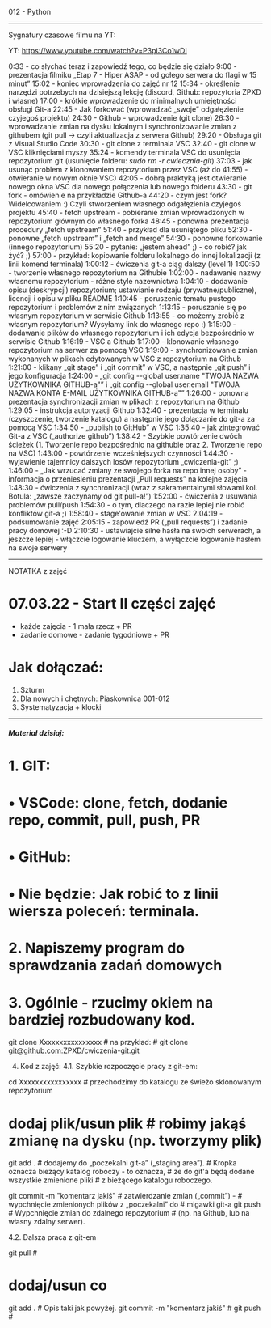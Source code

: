 012 - Python

--------------------------------------------------------------------------------

Sygnatury czasowe filmu na YT:

YT: https://www.youtube.com/watch?v=P3pi3Co1wDI


0:33 - co słychać teraz i zapowiedź tego, co będzie się działo
9:00 - prezentacja filmiku „Etap 7 - Hiper ASAP - od gołego serwera do flagi w 15 minut”
15:02 - koniec wprowadzenia do zajęć nr 12
15:34 - określenie narzędzi potrzebych na dzisiejszą lekcję (discord, Github: repozytoria ZPXD i własne)
17:00 - krótkie wprowadzenie do minimalnych umiejętności obsługi Git-a
22:45 - Jak forkować (wprowadzać „swoje” odgałęzienie czyjegoś projektu)
24:30 - Github - wprowadzenie (git clone)
26:30 - wprowadzanie zmian na dysku lokalnym i synchronizowanie zmian z githubem (git pull -> czyli aktualizacja z serwera Github)
29:20 - Obsługa git z Visual Studio Code
30:30 - git clone z terminala VSC
32:40 - git clone w VSC kliknięciami myszy
35:24 - komendy terminala VSC do usunięcia repozytorium git (usunięcie folderu: _sudo rm -r cwiecznia-git_)
37:03 - jak usunąć problem z klonowaniem repozytorium przez VSC (aż do 41:55) - otwieranie w nowym oknie VSC)
42:05 - dobrą praktyką jest otwieranie nowego okna VSC dla nowego połączenia lub nowego folderu
43:30 - git fork - omówienie na przykładzie Github-a
44:20 - czym jest fork? Widelcowaniem :) Czyli stworzeniem własnego odgałęzienia czyjegoś projektu
45:40 - fetch upstream - pobieranie zmian wprowadzonych w repozytorium głównym do własnego forka
48:45 - ponowna prezentacja procedury „fetch upstream”
51:40 - przykład dla usuniętego pliku
52:30 - ponowne „fetch upstream” i „fetch and merge”
54:30 - ponowne forkowanie (innego repozytorium)
55:20 - pytanie: „jestem ahead” ;) - co robić? jak żyć? ;)
57:00 - przykład: kopiowanie folderu lokalnego do innej lokalizacji (z linii komend terminala)
1:00:12 - ćwiczenia git-a ciąg dalszy (level 1)
1:00:50 - tworzenie własnego repozytorium na Githubie
1:02:00 - nadawanie nazwy własnemu repozytorium - różne style nazewnictwa
1:04:10 - dodawanie opisu (deskrypcji) repozytorium; ustawianie rodzaju (prywatne/publiczne), licencji i opisu w pliku README
1:10:45 - poruszenie tematu pustego repozytorium i problemów z nim związanych
1:13:15 - poruszanie się po własnym repozytorium w serwisie Github
1:13:55 - co możemy zrobić z własnym repozytorium? Wysyłamy link do własnego repo :)
1:15:00 - dodawanie plików do własnego repozytorium i ich edycja bezpośrednio w serwisie Github
1:16:19 - VSC a Github
1:17:00 - klonowanie własnego repozytorium na serwer za pomocą VSC
1:19:00 - synchronizowanie zmian wykonanych w plikach edytowanych w VSC z repozytorium na Github
1:21:00 - klikany „git stage” i „git commit” w VSC, a następnie „git push” i jego konfiguracja
1:24:00 - „git config --global user.name "TWOJA NAZWA UŻYTKOWNIKA GITHUB-a"” i „git config --global user.email "TWOJA NAZWA KONTA E-MAIL UŻYTKOWNIKA GITHUB-a"”
1:26:00 - ponowna prezentacja synchronizacji zmian w plikach z repozytorium na Github
1:29:05 - instrukcja autoryzacji Github
1:32:40 - prezentacja w terminalu (czyszczenie, tworzenie katalogu) a następnie jego dołączanie do git-a za pomocą VSC
1:34:50 - „publish to GitHub” w VSC
1:35:40 - jak zintegrować Git-a z VSC („authorize github”)
1:38:42 - Szybkie powtórzenie dwóch ścieżek (1. Tworzenie repo bezpośrednio na githubie oraz 2. Tworzenie repo na VSC)
1:43:00 - powtórzenie wcześniejszych czynności
1:44:30 - wyjawienie tajemnicy dalszych losów repozytorium „cwiczenia-git” ;)
1:46:00 - „Jak wrzucać zmiany ze swojego forka na repo innej osoby” - informacja o przeniesieniu prezentacji „Pull requests” na kolejne zajęcia
1:48:30 - ćwiczenia z synchronizacji (wraz z sakramentalnymi słowami kol. Botula: „zawsze zaczynamy od git pull-a!”)
1:52:00 - ćwiczenia z usuwania problemów pull/push
1:54:30 - o tym, dlaczego na razie lepiej nie robić konfliktów git-a ;)
1:58:40 - stage'owanie zmian w VSC
2:04:19 - podsumowanie zajęć
2:05:15 - zapowiedź PR („pull requests”) i zadanie pracy domowej :-D
2:10:30 - ustawiajcie silne hasła na swoich serwerach, a jeszcze lepiej - włączcie logowanie kluczem, a wyłączcie logowanie hasłem na swoje serwery 

----------------------------------------------------------

NOTATKA z zajęć

# 07.03.22 - Start II części zajęć
- każde zajęcia - 1 mała rzecz + PR
- zadanie domowe - zadanie tygodniowe + PR

# Jak dołączać:
1. Szturm
2. Dla nowych i chętnych: Piaskownica 001-012
3. Systematyzacja + klocki

----------------------------------------------------------

##### Materiał dzisiaj:
# 
# 1. GIT:
# • VSCode: clone, fetch, dodanie repo, commit, pull, push, PR
# • GitHub:
# • Nie będzie: Jak robić to z linii wiersza poleceń: terminala.

# 2. Napiszemy program do sprawdzania zadań domowych

# 3. Ogólnie - rzucimy okiem na bardziej rozbudowany kod.
git clone Xxxxxxxxxxxxxxxx  # na przykład:
                            #  git clone git@github.com:ZPXD/cwiczenia-git.git

4. Kod z zajęć:
4.1. Szybkie rozpoczęcie pracy z git-em:

cd Xxxxxxxxxxxxxxxx         # przechodzimy do katalogu ze świeżo sklonowanym repozytorium

# dodaj plik/usun plik      # robimy jakąś zmianę na dysku (np. tworzymy plik)

git add .                   # dodajemy do „poczekalni git-a” („staging area”).
                            # Kropka oznacza bieżący katalog roboczy - to oznacza,
                            # że do git'a będą dodane wszystkie zmienione pliki
                            # z bieżącego katalogu roboczego.

git commit -m "komentarz jakiś" # zatwierdzanie zmian („commit”) -
                            # wypchnięcie zmienionych plików z „poczekalni” do
                            # migawki git-a
git push                    # Wypchnięcie zmian do zdalnego repozytorium
                            # (np. na Github, lub na własny zdalny serwer).

4.2. Dalsza praca z git-em

git pull			# 
# dodaj/usun co			#
git add .			# Opis taki jak powyżej.
git commit -m "komentarz jakiś"	#
git push			#
